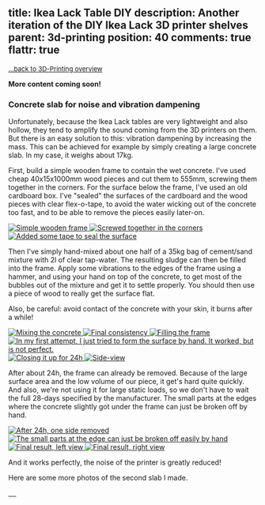title: Ikea Lack Table DIY
description: Another iteration of the DIY Ikea Lack 3D printer shelves
parent: 3d-printing
position: 40
comments: true
flattr: true
---

<span style="font-size: small;">[...back to 3D-Printing overview](3d-printing.html)</span>

**More content coming soon!**

### Concrete slab for noise and vibration dampening

Unfortunately, because the Ikea Lack tables are very lightweight and also hollow, they tend to amplify the sound coming from the 3D printers on them.
But there is an easy solution to this: vibration dampening by increasing the mass.
This can be achieved for example by simply creating a large concrete slab.
In my case, it weighs about 17kg.

First, build a simple wooden frame to contain the wet concrete.
I've used cheap 40x15x1000mm wood pieces and cut them to 555mm, screwing them together in the corners.
For the surface below the frame, I've used an old cardboard box.
I've "sealed" the surfaces of the cardboard and the wood pieces with clear flex-o-tape, to avoid the water wicking out of the concrete too fast, and to be able to remove the pieces easily later-on.

<div class="lightgallery">
    <a href="img/ikea_lack_concrete_1.jpg">
        <img src="img/ikea_lack_concrete_1_small.jpg" alt="Simple wooden frame">
    </a>
    <a href="img/ikea_lack_concrete_2.jpg">
        <img src="img/ikea_lack_concrete_2_small.jpg" alt="Screwed together in the corners">
    </a>
    <a href="img/ikea_lack_concrete_3.jpg">
        <img src="img/ikea_lack_concrete_3_small.jpg" alt="Added some tape to seal the surface">
    </a>
</div>

Then I've simply hand-mixed about one half of a 35kg bag of cement/sand mixture with 2l of clear tap-water.
The resulting sludge can then be filled into the frame.
Apply some vibrations to the edges of the frame using a hammer, and using your hand on top of the concrete, to get most of the bubbles out of the mixture and get it to settle properly.
You should then use a piece of wood to really get the surface flat.

Also, be careful: avoid contact of the concrete with your skin, it burns after a while!

<div class="lightgallery">
    <a href="img/ikea_lack_concrete_4.jpg">
        <img src="img/ikea_lack_concrete_4_small.jpg" alt="Mixing the concrete">
    </a>
    <a href="img/ikea_lack_concrete_5.jpg">
        <img src="img/ikea_lack_concrete_5_small.jpg" alt="Final consistency">
    </a>
    <a href="img/ikea_lack_concrete_6.jpg">
        <img src="img/ikea_lack_concrete_6_small.jpg" alt="Filling the frame">
    </a>
    <a href="img/ikea_lack_concrete_7.jpg">
        <img src="img/ikea_lack_concrete_7_small.jpg" alt="In my first attempt, I just tried to form the surface by hand. It worked, but is not perfect.">
    </a>
    <a href="img/ikea_lack_concrete_8.jpg">
        <img src="img/ikea_lack_concrete_8_small.jpg" alt="Closing it up for 24h">
    </a>
    <a href="img/ikea_lack_concrete_9.jpg">
        <img src="img/ikea_lack_concrete_9_small.jpg" alt="Side-view">
    </a>
</div>

After about 24h, the frame can already be removed.
Because of the large surface area and the low volume of our piece, it get's hard quite quickly.
And also, we're not using it for large static loads, so we don't have to wait the full 28-days specified by the manufacturer.
The small parts at the edges where the concrete slightly got under the frame can just be broken off by hand.

<div class="lightgallery">
    <a href="img/ikea_lack_concrete_10.jpg">
        <img src="img/ikea_lack_concrete_10_small.jpg" alt="After 24h, one side removed">
    </a>
    <a href="img/ikea_lack_concrete_11.jpg">
        <img src="img/ikea_lack_concrete_11_small.jpg" alt="The small parts at the edge can just be broken off easily by hand">
    </a>
    <a href="img/ikea_lack_concrete_12.jpg">
        <img src="img/ikea_lack_concrete_12_small.jpg" alt="Final result, left view">
    </a>
    <a href="img/ikea_lack_concrete_13.jpg">
        <img src="img/ikea_lack_concrete_13_small.jpg" alt="Final result, right view">
    </a>
</div>

And it works perfectly, the noise of the printer is greatly reduced!

Here are some more photos of the second slab I made.

<div class="lightgallery">
    <a href="img/ikea_lack_concrete_v2_1.jpg">
        <img src="img/ikea_lack_concrete_v2_1_small.jpg" alt="">
    </a>
    <a href="img/ikea_lack_concrete_v2_2.jpg">
        <img src="img/ikea_lack_concrete_v2_2_small.jpg" alt="">
    </a>
    <a href="img/ikea_lack_concrete_v2_3.jpg">
        <img src="img/ikea_lack_concrete_v2_3_small.jpg" alt="">
    </a>
    <a href="img/ikea_lack_concrete_v2_4.jpg">
        <img src="img/ikea_lack_concrete_v2_4_small.jpg" alt="">
    </a>
    <a href="img/ikea_lack_concrete_v2_5.jpg">
        <img src="img/ikea_lack_concrete_v2_5_small.jpg" alt="">
    </a>
</div>
